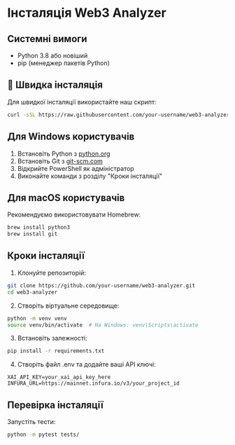 # Інсталяція Web3 Analyzer

## Системні вимоги

- Python 3.8 або новіший
- pip (менеджер пакетів Python)

## 🔧 Швидка інсталяція

Для швидкої інсталяції використайте наш скрипт:

```bash
curl -sSL https://raw.githubusercontent.com/your-username/web3-analyzer/main/install.sh | bash
```
## Для Windows користувачів

1. Встановіть Python з [python.org](https://python.org/)
2. Встановіть Git з [git-scm.com](https://git-scm.com/)
3. Відкрийте PowerShell як адміністратор
4. Виконайте команди з розділу "Кроки інсталяції"

## Для macOS користувачів

Рекомендуємо використовувати Homebrew:

```bash
brew install python3
brew install git

```

## Кроки інсталяції

1. Клонуйте репозиторій:
```bash
git clone https://github.com/your-username/web3-analyzer.git
cd web3-analyzer
```

2. Створіть віртуальне середовище:
```bash
python -m venv venv
source venv/bin/activate  # На Windows: venv\Scripts\activate
```

3. Встановіть залежності:
```bash
pip install -r requirements.txt
```

4. Створіть файл .env та додайте ваші API ключі:
```
XAI_API_KEY=your_xai_api_key_here
INFURA_URL=https://mainnet.infura.io/v3/your_project_id
```

## Перевірка інсталяції

Запустіть тести:
```bash
python -m pytest tests/
```
